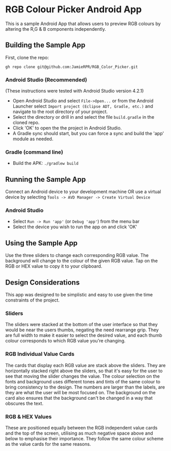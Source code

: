 RGB Colour Picker Android App
=============================

This is a sample Android App that allows users to preview RGB colours by altering the R,G & B components independently.

## Building the Sample App

First, clone the repo:

`gh repo clone git@github.com:JamieRPR/RGB_Color_Picker.git`

### Android Studio (Recommended)

(These instructions were tested with Android Studio version 4.2.1)

* Open Android Studio and select `File->Open...` or from the Android Launcher select `Import project (Eclipse ADT, Gradle, etc.)` and navigate to the root directory of your project.
* Select the directory or drill in and select the file `build.gradle` in the cloned repo.
* Click 'OK' to open the the project in Android Studio.
* A Gradle sync should start, but you can force a sync and build the 'app' module as needed.

### Gradle (command line)

* Build the APK: `./gradlew build`

## Running the Sample App

Connect an Android device to your development machine OR use a virtual device by selecting `Tools -> AVD Manager -> Create Virtual Device` 

### Android Studio

* Select `Run -> Run 'app'` (or `Debug 'app'`) from the menu bar
* Select the device you wish to run the app on and click 'OK'


## Using the Sample App

Use the three sliders to change each corresponding RGB value. 
The background will change to the colour of the given RGB value.
Tap on the RGB or HEX value to copy it to your clipboard.

## Design Considerations

This app was designed to be simplistic and easy to use given the time constraints of the project.

### Sliders

The sliders were stacked at the bottom of the user interface so that they would be near the users thumbs, negating the need rearrange grip. They are full width to make it easier to select the desired value, and each thumb colour corresponds to which RGB value you're changing.

### RGB Individual Value Cards

The cards that display each RGB value are stack above the sliders. They are horizontally stacked right above the sliders, so that it's easy for the user to see that moving the slider changes the value. The colour selection on the fonts and background uses different tones and tints of the same colour to bring consistency to the design. The numbers are larger than the labels, are they are what the user will be most focused on. The background on the card also ensures that the background can't be changed in a way that obscures the text.

### RGB & HEX Values

These are positioned equally between the RGB independent value cards and the top of the screen, utilising as much negative space above and below to emphasise their importance. They follow the same colour scheme as the value cards for the same reasons. 